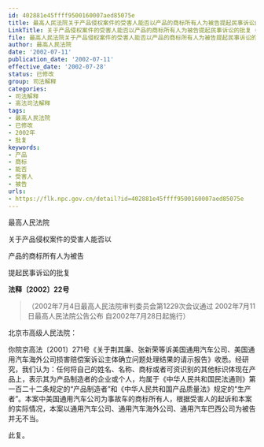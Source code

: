 ```yaml
---
id: 402881e45ffff9500160007aed85075e
title: 最高人民法院关于产品侵权案件的受害人能否以产品的商标所有人为被告提起民事诉讼的批复
LinkTitle: 关于产品侵权案件的受害人能否以产品的商标所有人为被告提起民事诉讼的批复（2002）
file: 最高人民法院关于产品侵权案件的受害人能否以产品的商标所有人为被告提起民事诉讼的批复_20020711_402881e45ffff9500160007aed85075e.docx
author: 最高人民法院
date: '2002-07-11'
publication_date: '2002-07-11'
effective_date: '2002-07-28'
status: 已修改
group: 司法解释
categories:
- 司法解释
- 高法司法解释
tags:
- 最高人民法院
- 已修改
- 2002年
- 批复
keywords:
- 产品
- 商标
- 能否
- 受害人
- 被告
urls:
- https://flk.npc.gov.cn/detail?id=402881e45ffff9500160007aed85075e
---
```


最高人民法院

关于产品侵权案件的受害人能否以

产品的商标所有人为被告

提起民事诉讼的批复

**法释〔2002〕22号**

> （2002年7月4日最高人民法院审判委员会第1229次会议通过 2002年7月11日最高人民法院公告公布 自2002年7月28日起施行）

北京市高级人民法院：

你院京高法〔2001〕271号《关于荆其廉、张新荣等诉美国通用汽车公司、美国通用汽车海外公司损害赔偿案诉讼主体确立问题处理结果的请示报告》收悉。经研究，我们认为：任何将自己的姓名、名称、商标或者可资识别的其他标识体现在产品上，表示其为产品制造者的企业或个人，均属于《中华人民共和国民法通则》第一百二十二条规定的“产品制造者”和《中华人民共和国产品质量法》规定的“生产者”。本案中美国通用汽车公司为事故车的商标所有人，根据受害人的起诉和本案的实际情况，本案以通用汽车公司、通用汽车海外公司、通用汽车巴西公司为被告并无不当。

此复。
